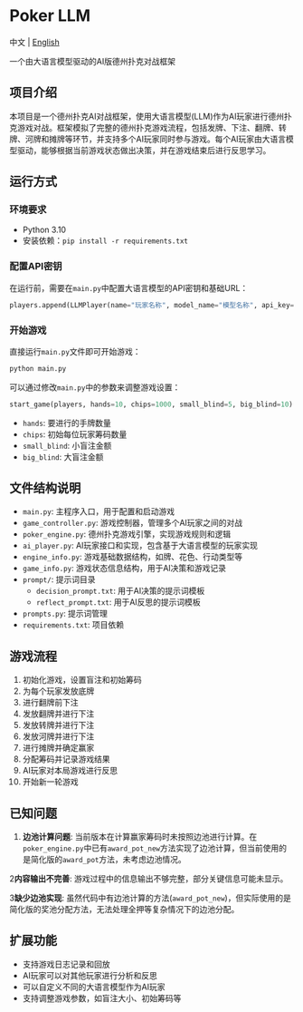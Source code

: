 # Poker LLM

中文 | [English](README_EN.md)

一个由大语言模型驱动的AI版德州扑克对战框架

## 项目介绍

本项目是一个德州扑克AI对战框架，使用大语言模型(LLM)作为AI玩家进行德州扑克游戏对战。框架模拟了完整的德州扑克游戏流程，包括发牌、下注、翻牌、转牌、河牌和摊牌等环节，并支持多个AI玩家同时参与游戏。每个AI玩家由大语言模型驱动，能够根据当前游戏状态做出决策，并在游戏结束后进行反思学习。

## 运行方式

### 环境要求

- Python 3.10
- 安装依赖：`pip install -r requirements.txt`

### 配置API密钥

在运行前，需要在`main.py`中配置大语言模型的API密钥和基础URL：

```python
players.append(LLMPlayer(name="玩家名称", model_name="模型名称", api_key='YOUR_API_KEY', base_url="YOUR_BASE_URL"))
```

### 开始游戏

直接运行`main.py`文件即可开始游戏：

```bash
python main.py
```

可以通过修改`main.py`中的参数来调整游戏设置：

```python
start_game(players, hands=10, chips=1000, small_blind=5, big_blind=10)
```

- `hands`: 要进行的手牌数量
- `chips`: 初始每位玩家筹码数量
- `small_blind`: 小盲注金额
- `big_blind`: 大盲注金额

## 文件结构说明

- `main.py`: 主程序入口，用于配置和启动游戏
- `game_controller.py`: 游戏控制器，管理多个AI玩家之间的对战
- `poker_engine.py`: 德州扑克游戏引擎，实现游戏规则和逻辑
- `ai_player.py`: AI玩家接口和实现，包含基于大语言模型的玩家实现
- `engine_info.py`: 游戏基础数据结构，如牌、花色、行动类型等
- `game_info.py`: 游戏状态信息结构，用于AI决策和游戏记录
- `prompt/`: 提示词目录
  - `decision_prompt.txt`: 用于AI决策的提示词模板
  - `reflect_prompt.txt`: 用于AI反思的提示词模板
- `prompts.py`: 提示词管理
- `requirements.txt`: 项目依赖

## 游戏流程

1. 初始化游戏，设置盲注和初始筹码
2. 为每个玩家发放底牌
3. 进行翻牌前下注
4. 发放翻牌并进行下注
5. 发放转牌并进行下注
6. 发放河牌并进行下注
7. 进行摊牌并确定赢家
8. 分配筹码并记录游戏结果
9. AI玩家对本局游戏进行反思
10. 开始新一轮游戏

## 已知问题

1. **边池计算问题**: 当前版本在计算赢家筹码时未按照边池进行计算。在`poker_engine.py`中已有`award_pot_new`方法实现了边池计算，但当前使用的是简化版的`award_pot`方法，未考虑边池情况。

2**内容输出不完善**: 游戏过程中的信息输出不够完整，部分关键信息可能未显示。

3**缺少边池实现**: 虽然代码中有边池计算的方法(`award_pot_new`)，但实际使用的是简化版的奖池分配方法，无法处理全押等复杂情况下的边池分配。

## 扩展功能

- 支持游戏日志记录和回放
- AI玩家可以对其他玩家进行分析和反思
- 可以自定义不同的大语言模型作为AI玩家
- 支持调整游戏参数，如盲注大小、初始筹码等